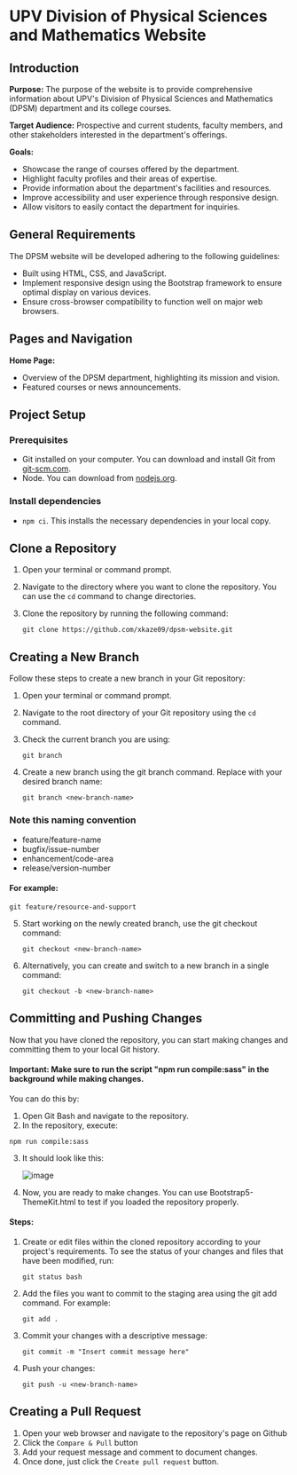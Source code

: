 # UPV Division of Physical Sciences and Mathematics Website

## Introduction

**Purpose:** The purpose of the website is to provide comprehensive information about UPV's Division of Physical Sciences and Mathematics (DPSM) department and its college courses.

**Target Audience:** Prospective and current students, faculty members, and other stakeholders interested in the department's offerings.

**Goals:**

- Showcase the range of courses offered by the department.
- Highlight faculty profiles and their areas of expertise.
- Provide information about the department's facilities and resources.
- Improve accessibility and user experience through responsive design.
- Allow visitors to easily contact the department for inquiries.

## General Requirements

The DPSM website will be developed adhering to the following guidelines:

- Built using HTML, CSS, and JavaScript.
- Implement responsive design using the Bootstrap framework to ensure optimal display on various devices.
- Ensure cross-browser compatibility to function well on major web browsers.

## Pages and Navigation

**Home Page:**

- Overview of the DPSM department, highlighting its mission and vision.
- Featured courses or news announcements.

## Project Setup

### Prerequisites

- Git installed on your computer. You can download and install Git from [git-scm.com](https://git-scm.com/downloads).
- Node. You can download from [nodejs.org](https://nodejs.org/en).

### Install dependencies

- `npm ci`. This installs the necessary dependencies in your local copy.

## Clone a Repository

1. Open your terminal or command prompt.

2. Navigate to the directory where you want to clone the repository. You can use the `cd` command to change directories.

3. Clone the repository by running the following command:
   ```
   git clone https://github.com/xkaze09/dpsm-website.git
   ```

## Creating a New Branch

Follow these steps to create a new branch in your Git repository:

1. Open your terminal or command prompt.

2. Navigate to the root directory of your Git repository using the `cd` command.

3. Check the current branch you are using:
   ```
   git branch
   ```
4. Create a new branch using the git branch command. Replace <new-branch-name> with your desired branch name:
   ```
   git branch <new-branch-name>
   ```

### Note this naming convention

- feature/feature-name
- bugfix/issue-number
- enhancement/code-area
- release/version-number

#### For example:

```
git feature/resource-and-support
```

5. Start working on the newly created branch, use the git checkout command:
   ```
   git checkout <new-branch-name>
   ```
6. Alternatively, you can create and switch to a new branch in a single command:
   ```
   git checkout -b <new-branch-name>
   ```

## Committing and Pushing Changes

Now that you have cloned the repository, you can start making changes and committing them to your local Git history.

#### Important: Make sure to run the script "npm run compile:sass" in the background while making changes.

You can do this by:

1. Open Git Bash and navigate to the repository.
2. In the repository, execute:

```
npm run compile:sass
```

3. It should look like this:

   ![image](https://github.com/xkaze09/dpsm-website/assets/47445339/ca83dfbe-1a07-4496-81e0-a2bb6651afc2)

4. Now, you are ready to make changes. You can use Bootstrap5-ThemeKit.html to test if you loaded the repository properly.

#### Steps:

1. Create or edit files within the cloned repository according to your project's requirements. To see the status of your changes and files that have been modified, run:
   ```
   git status bash
   ```
2. Add the files you want to commit to the staging area using the git add command. For example:
   ```
   git add .
   ```
3. Commit your changes with a descriptive message:
   ```
   git commit -m "Insert commit message here"
   ```
4. Push your changes:
   ```
   git push -u <new-branch-name>
   ```

## Creating a Pull Request

1. Open your web browser and navigate to the repository's page on Github
2. Click the `Compare & Pull` button
3. Add your request message and comment to document changes.
4. Once done, just click the `Create pull request` button.
